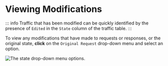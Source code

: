# Viewing Modifications

::: info
Traffic that has been modified can be quickly identified by the presence of `Edited` in the `State` column of the traffic table.
:::

To view any modifications that have made to requests or responses, or the original state, **click** on the `Original Request` drop-down menu and select an option.

<img alt="The state drop-down menu options." src="/_images/http_history_modifications.png" center>
